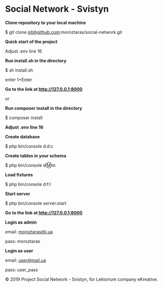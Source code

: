 # Social Network - Svistyn

**Clone repository to your local machine**

$ git clone git@github.com:moroztaras/social-network.git


**Quick start of the project**

Adjust .env line 16


**Run install.sh in the directory**

$ sh install.sh

enter 1+Enter


**Go to the link at http://127.0.0.1:8000**

or

**Run composer install in the directory**

$ composer install


**Adjust .env line 16**


**Create database**

$ php bin/console d:d:c


**Create tables in your schema**

$ php bin/console d:m:m


**Load fixtures**

$ php bin/console d:f:l


**Start server**

$ php bin/console server:start
 
  
**Go to the link at http://127.0.0.1:8000**


**Login as admin**

 email: moroztaras@i.ua
 
 pass: moroztaras
 

**Login as user**

 email: user@mail.ua
 
 pass: user_pass

© 2019 Project Social Network - Svistyn, for Lektorium company eKreative.

